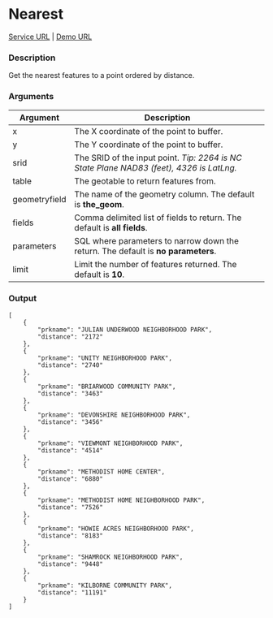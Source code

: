 # Nearest
[Service URL](v1/ws_geo_nearest.php) |
[Demo URL](v1/ws_geo_nearest.php?x=-80.757&y=35.249&srid=4326&table=parks&fields=prkname&limit=10)

### Description
Get the nearest features to a point ordered by distance.

### Arguments
<table class="table table-bordered">
    <thead>
        <tr>
            <th>Argument</th>
            <th>Description</th>
        </tr>
    </thead>
    <tbody>
        <tr>
            <td>x</td>
            <td>The X coordinate of the point to buffer.</td>
        </tr>
        <tr>
            <td>y</td>
            <td>The Y coordinate of the point to buffer.</td>
        </tr>
        <tr>
            <td>srid</td>
            <td>The SRID of the input point. <em>Tip: 2264 is NC State Plane NAD83 (feet), 4326 is LatLng.</em></td>
        </tr>
        <tr>
            <td>table</td>
            <td>The geotable to return features from.</td>
        </tr>
        <tr class="success">
            <td>geometryfield</td>
            <td>The name of the geometry column. The default is <strong>the_geom</strong>.</td>
        </tr>
        <tr class="success">
            <td>fields</td>
            <td>Comma delimited list of fields to return. The default is <strong>all fields</strong>.</td>
        </tr>
        <tr class="success">
            <td>parameters</td>
            <td>SQL where parameters to narrow down the return. The default is <strong>no parameters</strong>.</td>
        </tr>
        <tr class="success">
            <td>limit</td>
            <td>Limit the number of features returned. The default is <strong>10</strong>.</td>
        </tr>
    </tbody>
</table>

### Output
    [
        {
            "prkname": "JULIAN UNDERWOOD NEIGHBORHOOD PARK",
            "distance": "2172"
        },
        {
            "prkname": "UNITY NEIGHBORHOOD PARK",
            "distance": "2740"
        },
        {
            "prkname": "BRIARWOOD COMMUNITY PARK",
            "distance": "3463"
        },
        {
            "prkname": "DEVONSHIRE NEIGHBORHOOD PARK",
            "distance": "3456"
        },
        {
            "prkname": "VIEWMONT NEIGHBORHOOD PARK",
            "distance": "4514"
        },
        {
            "prkname": "METHODIST HOME CENTER",
            "distance": "6880"
        },
        {
            "prkname": "METHODIST HOME NEIGHBORHOOD PARK",
            "distance": "7526"
        },
        {
            "prkname": "HOWIE ACRES NEIGHBORHOOD PARK",
            "distance": "8183"
        },
        {
            "prkname": "SHAMROCK NEIGHBORHOOD PARK",
            "distance": "9448"
        },
        {
            "prkname": "KILBORNE COMMUNITY PARK",
            "distance": "11191"
        }
    ]

